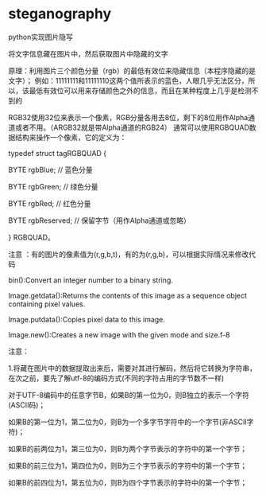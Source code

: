 # steganography
python实现图片隐写

将文字信息藏在图片中，然后获取图片中隐藏的文字

原理：利用图片三个颜色分量（rgb）的最低有效位来隐藏信息（本程序隐藏的是文字）；
例如：11111111和11111110这两个值所表示的蓝色，人眼几乎无法区分，所以，该最低有效位可以用来存储颜色之外的信息，而且在某种程度上几乎是检测不到的

RGB32使用32位来表示一个像素，RGB分量各用去8位，剩下的8位用作Alpha通道或者不用。（ARGB32就是带Alpha通道的RGB24）
通常可以使用RGBQUAD数据结构来操作一个像素，它的定义为：

typedef struct tagRGBQUAD {

BYTE rgbBlue; // 蓝色分量

BYTE rgbGreen; // 绿色分量

BYTE rgbRed; // 红色分量

BYTE rgbReserved; // 保留字节（用作Alpha通道或忽略）

} RGBQUAD。

注意 ：有的图片的像素值为(r,g,b,t)，有的为(r,g,b)，可以根据实际情况来修改代码

bin():Convert an integer number to a binary string.

Image.getdata():Returns the contents of this image as a sequence object containing pixel values.

Image.putdata():Copies pixel data to this image.

Image.new():Creates a new image with the given mode and size.f-8

注意：

1.将藏在图片中的数据提取出来后，需要对其进行解码，然后将它转换为字符串，在次之前，要先了解utf-8的编码方式(不同的字符占用的字节数不一样)

对于UTF-8编码中的任意字节B，如果B的第一位为0，则B独立的表示一个字符(ASCII码)；

如果B的第一位为1，第二位为0，则B为一个多字节字符中的一个字节(非ASCII字符)；

如果B的前两位为1，第三位为0，则B为两个字节表示的字符中的第一个字节；

如果B的前三位为1，第四位为0，则B为三个字节表示的字符中的第一个字节；

如果B的前四位为1，第五位为0，则B为四个字节表示的字符中的第一个字节；
